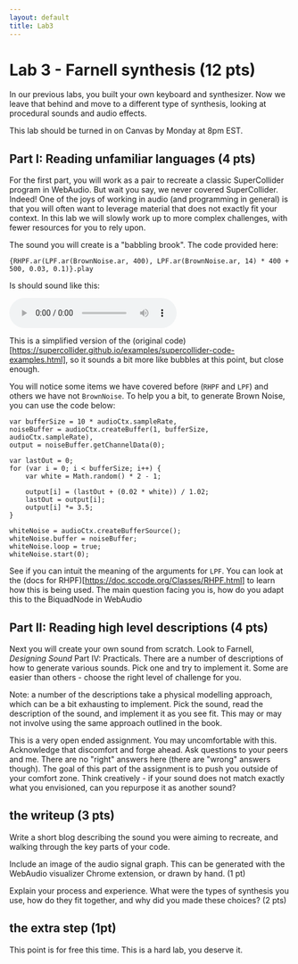 ```yaml
---
layout: default
title: Lab3
---
```


# Lab 3 - Farnell synthesis (12 pts)

In our previous labs, you built your own keyboard and synthesizer.
Now we leave that behind and move to a different type of synthesis, looking at procedural sounds and audio effects.

This lab should be turned in on Canvas by Monday at 8pm EST.


## Part I: Reading unfamiliar languages (4 pts)

For the first part, you will work as a pair to recreate a classic SuperCollider program in WebAudio.
But wait you say, we never covered SuperCollider.
Indeed! One of the joys of working in audio (and programming in general) is that you will often want to leverage material that does not exactly fit your context.
In this lab we will slowly work up to more complex challenges, with fewer resources for you to rely upon.

The sound you will create is a "babbling brook". The code provided here:

    {RHPF.ar(LPF.ar(BrownNoise.ar, 400), LPF.ar(BrownNoise.ar, 14) * 400 + 500, 0.03, 0.1)}.play

Is should sound like this: 

<audio controls>
  <source src="sounds/babbling.wav" type="audio/wav">
</audio>

This is a simplified version of the (original code)[https://supercollider.github.io/examples/supercollider-code-examples.html], so it sounds a bit more like bubbles at this point, but close enough.

You will notice some items we have covered before (```RHPF``` and ```LPF```) and others we have not ```BrownNoise```.
To help you a bit, to generate Brown Noise, you can use the code below:

    var bufferSize = 10 * audioCtx.sampleRate,
    noiseBuffer = audioCtx.createBuffer(1, bufferSize, audioCtx.sampleRate),
    output = noiseBuffer.getChannelData(0);

    var lastOut = 0;
    for (var i = 0; i < bufferSize; i++) {
        var white = Math.random() * 2 - 1;
      
        output[i] = (lastOut + (0.02 * white)) / 1.02;
        lastOut = output[i];
        output[i] *= 3.5;
    }

    whiteNoise = audioCtx.createBufferSource();
    whiteNoise.buffer = noiseBuffer;
    whiteNoise.loop = true;
    whiteNoise.start(0);

See if you can intuit the meaning of the arguments for ```LPF```.
You can look at the (docs for RHPF)[https://doc.sccode.org/Classes/RHPF.html] to learn how this is being used.
The main question facing you is, how do you adapt this to the BiquadNode in WebAudio

## Part II: Reading high level descriptions (4 pts)

Next you will create your own sound from scratch.
Look to Farnell, *Designing Sound* Part IV: Practicals. 
There are a number of descriptions of how to generate various sounds. 
Pick one and try to implement it.
Some are easier than others - choose the right level of challenge for you.

Note: a number of the descriptions take a physical modelling approach, which can be a bit exhausting to implement.
Pick the sound, read the description of the sound, and implement it as you see fit.
This may or may not involve using the same approach outlined in the book.

This is a very open ended assignment.
You may uncomfortable with this.
Acknowledge that discomfort and forge ahead.
Ask questions to your peers and me.
There are no "right" answers here (there are "wrong" answers though).
The goal of this part of the assignment is to push you outside of your comfort zone.
Think creatively - if your sound does not match exactly what you envisioned, can you repurpose it as another sound?

## the writeup (3 pts)

Write a short blog describing the sound you were aiming to recreate, and walking through the key parts of your code.

Include an image of the audio signal graph. This can be generated with the WebAudio visualizer Chrome extension, or drawn by hand. (1 pt)

Explain your process and experience.
What were the types of synthesis you use, how do they fit together, and why did you made these choices? (2 pts)

## the extra step (1pt)

This point is for free this time.
This is a hard lab, you deserve it.